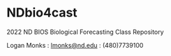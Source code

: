 
# NDbio4cast
2022 ND BIOS Biological Forecasting Class Repository

Logan Monks :  lmonks@nd.edu : (480)7739100


